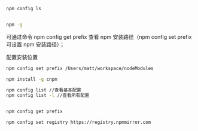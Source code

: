 





```sh
npm config ls


npm -g
```





可通过命令 npm config get prefix 查看 npm 安装路径（npm config set prefix 可设置 npm 安装路径）；





配置安装位置

```sh
npm config set prefix /Users/matt/workspace/nodeModules
```





```sh
npm install -g cnpm
```







```sh
npm config list //查看基本配置 
npm config list -l //查看所有配置


npm config get prefix
```







```sh
npm config set registry https://registry.npmmirror.com
```

